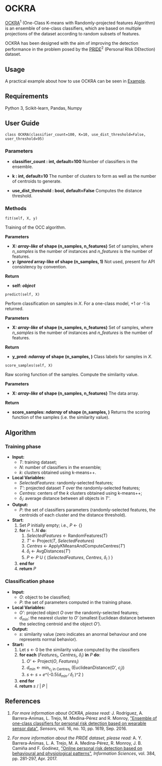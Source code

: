 # OCKRA

[OCKRA](https://www.mdpi.com/1424-8220/16/10/1619)<sup>1</sup> (One-Class K-means with Randomly-projected features Algorithm) is an ensemble of one-class classiﬁers, which are based on multiple projections of the dataset according to random subsets of features.

OCKRA has been designed with the aim of improving the detection performance in the problem posed by the [PRIDE](https://www.sciencedirect.com/science/article/pii/S002002551630576X)<sup>2</sup> (Personal RIsk DEtection) dataset.


## Usage

A practical example about how to use OCKRA can be seen in [Example](https://github.com/Miel15/OCKRA-classifier/tree/master/Example).


## Requirements

Python 3, Scikit-learn, Pandas, Numpy


## User Guide

```
class OCKRA(classifier_count=100, K=10, use_dist_threshold=False, user_threshold=95)
```

### Parameters

 - **classifier_count : int, default=100**
Number of classifiers in the ensemble.

- **k : int, default=10**
The number of clusters to form as well as the number of centroids to generate.

- **use_dist_threshold : bool, default=False**
Computes the distance threshold.

### Methods

```
fit(self, X, y)
```
Training of the OCC algorithm.

**Parameters**

 - **X: *array-like* of shape (n_samples, n_features)**
Set of samples, where *n_samples* is the number of instances and *n_features* is the number of features. 
- **y: *Ignored* array-like of shape (n_samples, 1)**
Not used, present for API consistency by convention.

**Return**
- **self: *object*** 

```
predict(self, X)
```
Perform classification on samples in *X*. For a one-class model, +1 or -1 is returned.

**Parameters**

 - **X: *array-like* of shape (n_samples, n_features)**
Set of samples, where *n_samples* is the number of instances and *n_features* is the number of features.

**Return**
- **y_pred: *ndarray* of shape (n_samples, )**
Class labels for samples in *X*.


```
score_samples(self, X)
```
Raw scoring function of the samples. Compute the similarity value.

**Parameters**

 - **X: *array-like* of shape (n_samples, n_features)**
The data array.

**Return**
- **score_samples: *ndarray* of shape (n_samples, )**
Returns the scoring function of the samples (i.e. the similarity value).


## Algorithm

### Training phase
   * **Input:**
        * *T*: training dataset;
        * *N*: number of classifiers in the ensemble;
        * *k*: clusters obtained using k-means++.
   * **Local Variables:**
        * *SelectedFeatures*: randomly-selected features;
        * *T'*: projected dataset *T* over the randomly-selected features;
        * *Centres*: centers of the *k* clusters obtained using k-means++;
        * *δ<sub>i</sub>*:  average distance between all objects in *T'*.
   * **Output:**
        * *P*: the set of classifiers parameters (randomly-selected features, the centroids of each cluster and the distance threshold).
   * **Start**:
        1. Set *P* initially empty; i.e., *P* ← {}
        2. **for** *i*= 1..*N* **do**:
	        1. *SelectedFeatures*  ← RandomFeatures(T)
	        2. *T'* ← Project(*T*, *SelectedFeatures*)
	        3. *Centres* ← ApplyKMeansAndComputeCentres(*T′*)
	        4. *δ<sub>i</sub>* ← AvgDistances(*T′*)
	        5. *P* ← *P* U { (*SelectedFeatures*, *Centres*, *δ<sub>i</sub>* ) }
        3. **end for**
        4. **return** *P*


### Classification phase
   * **Input:**
        * *O*: object to be classified;
        * *P*: the set of parameters computed in the training phase.
   * **Local Variables:**
        * *O'*: projected object *O* over the randomly-selected features;
        * *d<sub>min</sub>*:  the nearest cluster to *O′* (smallest Euclidean distance between the selecting centroid and the object *O'*).
   * **Output:**
        * *s*: similarity value (zero indicates an anormal behaviour and one represents normal behavior).
   * **Start:**
        1. Let *s* ← 0 be the similarity value computed by the classifiers
        2. **for each** (*Features<sub>i</sub>*, *Centres<sub>i</sub>*, *δ<sub>i</sub>*) **in** *P* **do**:
            1. *O'* ← Project(*O*, *Features<sub>i</sub>*)
            2. *d<sub>min</sub>* ← min<sub>c<sub>j</sub> in Centres<sub>i</sub></sub> (EuclideanDistance(O', *c<sub>j</sub>*))
            3. *s* ← *s* + *e*^(-0.5(*d<sub>min</sub>* ∕ *δ<sub>i</sub>* )^2 )
        3. **end for**
        4. **return** *s* / | *P* |


## References

 1. *For more information about OCKRA, please read:*
	 J. Rodríguez, A. Barrera-Animas, L. Trejo, M. Medina-Pérez and R. Monroy, ["Ensemble of one-class classifiers for personal risk detection based on wearable sensor data"](https://www.mdpi.com/1424-8220/16/10/1619), _Sensors_, vol. 16, no. 10, pp. 1619, Sep. 2016.
	 
 2. *For more information about the PRIDE dataset, please read:*
	A. Y. Barrera-Animas, L. A. Trejo, M. A. Medina-Pérez, R. Monroy, J. B. Camiña and F. Godínez, ["Online personal risk detection based on behavioural and physiological patterns"](https://www.sciencedirect.com/science/article/pii/S002002551630576X), _Information Sciences_, vol. 384, pp. 281-297, Apr. 2017.
